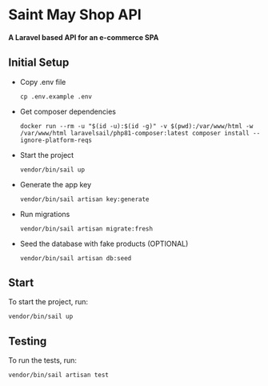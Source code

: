 # Saint May Shop API

#### A Laravel based API for an e-commerce SPA


## Initial Setup
- Copy .env file
    ```
    cp .env.example .env
    ```
- Get composer dependencies
    ```
    docker run --rm -u "$(id -u):$(id -g)" -v $(pwd):/var/www/html -w /var/www/html laravelsail/php81-composer:latest composer install --ignore-platform-reqs
    ```
- Start the project
    ```
    vendor/bin/sail up
    ```
- Generate the app key
    ```
    vendor/bin/sail artisan key:generate
    ```
- Run migrations
    ```
    vendor/bin/sail artisan migrate:fresh
    ```
- Seed the database with fake products (OPTIONAL)
    ```
    vendor/bin/sail artisan db:seed
    ```


## Start

To start the project, run:
```
vendor/bin/sail up
```

## Testing

To run the tests, run:
```
vendor/bin/sail artisan test
```
